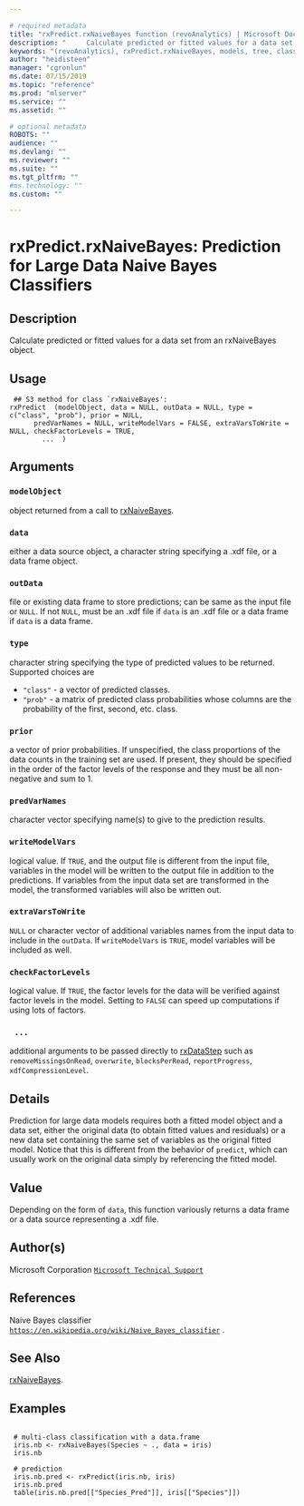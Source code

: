 ```yaml
--- 

# required metadata 
title: "rxPredict.rxNaiveBayes function (revoAnalytics) | Microsoft Docs" 
description: "     Calculate predicted or fitted values for a data set from an rxNaiveBayes object. " 
keywords: "(revoAnalytics), rxPredict.rxNaiveBayes, models, tree, classif, classification" 
author: "heidisteen" 
manager: "cgronlun" 
ms.date: 07/15/2019
ms.topic: "reference" 
ms.prod: "mlserver" 
ms.service: "" 
ms.assetid: "" 

# optional metadata 
ROBOTS: "" 
audience: "" 
ms.devlang: "" 
ms.reviewer: "" 
ms.suite: "" 
ms.tgt_pltfrm: "" 
#ms.technology: "" 
ms.custom: "" 

--- 
```



 # rxPredict.rxNaiveBayes: Prediction for Large Data Naive Bayes Classifiers 
 ## Description

Calculate predicted or fitted values for a data set from an rxNaiveBayes object.


 ## Usage

```   
 ## S3 method for class `rxNaiveBayes':
rxPredict  (modelObject, data = NULL, outData = NULL, type = c("class", "prob"), prior = NULL,
      predVarNames = NULL, writeModelVars = FALSE, extraVarsToWrite = NULL, checkFactorLevels = TRUE,
        ...  )

```

 ## Arguments



 ### `modelObject`
  object returned from a call to [rxNaiveBayes](rxNaiveBayes.md). 


 ### `data`
  either a data source object, a character string  specifying a .xdf file, or a data frame object. 


 ### `outData`
  file or existing data frame to store predictions;  can be same as the input file or `NULL`.  If not `NULL`, must be an .xdf file if `data` is an .xdf file  or a data frame if `data` is a data frame. 


 ### `type`
  character string specifying the type of predicted values to be returned. Supported choices are  
* `"class"` -  a vector of predicted classes.   
* `"prob"` -  a matrix of predicted class probabilities whose columns are the probability of the first, second, etc. class.   



 ### `prior`
  a vector of prior probabilities.  If unspecified, the class proportions of the data counts in the training set are used. If present, they should be specified in the order of the factor levels of the response and they must be all non-negative and sum to 1.  



 ### `predVarNames`
  character vector specifying name(s) to give to the prediction results. 


 ### `writeModelVars`
  logical value. If `TRUE`, and the output file is different from the input file,  variables in the model will be written to the output file in addition to the predictions.  If variables from the input data set are transformed in the model,  the transformed variables will also be written out. 


 ### `extraVarsToWrite`
  `NULL` or character vector of additional variables names from the input data to include in the `outData`.   If `writeModelVars` is `TRUE`,  model variables will be included as well. 


 ### `checkFactorLevels`
  logical value. If `TRUE`, the factor levels for the data  will be verified against factor levels in the model.  Setting to `FALSE` can speed up computations if using lots of factors. 



 ### ` ...`
  additional arguments to be passed directly to [rxDataStep](rxDataStep.md) such as `removeMissingsOnRead`, `overwrite`,  `blocksPerRead`, `reportProgress`, `xdfCompressionLevel`. 



 ## Details

Prediction for large data models requires both a fitted model object and a data set, either the
original data (to obtain fitted values and residuals) or a new data set containing the same set
of variables as the original fitted model. Notice that this is different from the behavior of
`predict`, which can usually work on the original data simply by referencing the fitted model.


 ## Value

Depending on the form of `data`, this function variously returns a data frame or a data source
representing a .xdf file.

 ## Author(s)

Microsoft Corporation [`Microsoft Technical Support`](https://go.microsoft.com/fwlink/?LinkID=698556&clcid=0x409)



 ## References

Naive Bayes classifier
[`https://en.wikipedia.org/wiki/Naive_Bayes_classifier`](https://en.wikipedia.org/wiki/Naive_Bayes_classifier)
.


 ## See Also

[rxNaiveBayes](rxNaiveBayes.md).

 ## Examples

 ```

  # multi-class classification with a data.frame
  iris.nb <- rxNaiveBayes(Species ~ ., data = iris)
  iris.nb

  # prediction
  iris.nb.pred <- rxPredict(iris.nb, iris)
  iris.nb.pred
  table(iris.nb.pred[["Species_Pred"]], iris[["Species"]])
```





